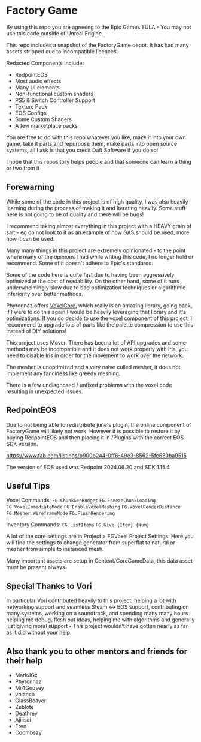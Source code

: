 
# Factory Game

By using this repo you are agreeing to the Epic Games EULA - You may not use this code outside of Unreal Engine.

This repo includes a snapshot of the FactoryGame depot. It has had many assets stripped due to incompatible licences.

Redacted Components Include:
- RedpointEOS
- Most audio effects
- Many UI elements
- Non-functional custom shaders
- PS5 & Switch Controller Support
- Texture Pack
- EOS Configs
- Some Custom Shaders
- A few marketplace packs

You are free to do with this repo whatever you like, make it into your own game, take it parts and repurpose them, make parts into open source systems, all I ask is that you credit Daft Software if you do so!

I hope that this repository helps people and that someone can learn a thing or two from it

## Forewarning

While some of the code in this project is of high quality, I was also heavily learning during the process of making it and iterating heavily. Some stuff here is not going to be of quality and there will be bugs!

I recommend taking almost everything in this project with a HEAVY grain of salt - eg do not look to it as an example of how GAS should be used, more how it can be used.

Many many things in this project are extremely opinionated - to the point where many of the opinions I had while writing this code, I no longer hold or recommend. Some of it doesn't adhere to Epic's standards.

Some of the code here is quite fast due to having been aggressively optimized at the cost of readability. On the other hand, some of it runs underwhelmingly slow due to bad optimization techniques or algorithmic inferiority over better methods.

Phyronnaz offers [VoxelCore](https://github.com/VoxelPlugin/VoxelCore), which really is an amazing library, going back, if I were to do this again I would be heavily leveraging that library and it's optimizations. If you do decide to use the voxel component of this project, I recommend to upgrade lots of parts like the palette compression to use this instead of DIY solutions!

This project uses Mover. There has been a lot of API upgrades and some methods may be incompatible and it does not work properly with Iris, you need to disable Iris in order for the movement to work over the network.

The mesher is unoptimized and a very naive culled mesher, it does not implement any fanciness like greedy meshing.

There is a few undiagnosed / unfixed problems with the voxel code resulting in unexpected issues.

## RedpointEOS

Due to not being able to redistribute june's plugin, the online component of FactoryGame will likely not work. However it is possible to restore it by buying RedpointEOS and then placing it in /Plugins with the correct EOS SDK version.

https://www.fab.com/listings/b900b244-0ff6-49e3-8562-5fc630ba9515

The version of EOS used was Redpoint 2024.06.20 and SDK 1.15.4

## Useful Tips

Voxel Commands:
`FG.ChunkGenBudget`
`FG.FreezeChunkLoading`
`FG.VoxelImmediateMode`
`FG.EnableVoxelMeshing`
`FG.VoxelRenderDistance`
`FG.Mesher.WireframeMode`
`FG.FlushRendering`

Inventory Commands:
`FG.ListItems`
`FG.Give {Item} {Num}`

A lot of the core settings are in Project > FGVoxel Project Settings:
Here you will find the settings to change generator from superflat to natural or mesher from simple to instanced mesh.

Many important assets are setup in Content/CoreGameData, this data asset must be present always.

## Special Thanks to Vori

In particular Vori contributed heavily to this project, helping a lot with networking support and seamless Steam <-> EOS support, contributing on many systems, working on a soundtrack, and spending many many hours helping me debug, flesh out ideas, helping me with algorithms and generally just giving moral support - This project wouldn't have gotten nearly as far as it did without your help.

## Also thank you to other mentors and friends for their help

- MarkJGx
- Phyronnaz
- Mr4Goosey
- vblanco
- GlassBeaver
- Zeblote
- Deathrey
- Ajiiisai
- Eren
- Coombszy
